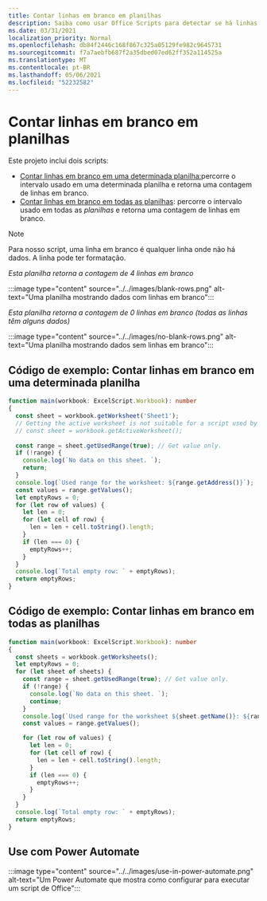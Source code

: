 ```yaml
---
title: Contar linhas em branco em planilhas
description: Saiba como usar Office Scripts para detectar se há linhas em branco em vez de dados em planilhas e, em seguida, relatar a contagem de linhas em branco a ser usada em um fluxo Power Automate.
ms.date: 03/31/2021
localization_priority: Normal
ms.openlocfilehash: db84f2446c168f867c325a05129fe982c9645731
ms.sourcegitcommit: f7a7aebfb687f2a35dbed07ed62ff352a114525a
ms.translationtype: MT
ms.contentlocale: pt-BR
ms.lasthandoff: 05/06/2021
ms.locfileid: "52232582"
---
```

# <a name="count-blank-rows-on-sheets"></a>Contar linhas em branco em planilhas

Este projeto inclui dois scripts:

* [Contar linhas em branco em uma determinada planilha:](#sample-code-count-blank-rows-on-a-given-sheet)percorre o intervalo usado em uma determinada planilha e retorna uma contagem de linhas em branco.
* [Contar linhas em branco em todas as planilhas](#sample-code-count-blank-rows-on-all-sheets): percorre o intervalo usado em todas as _planilhas_ e retorna uma contagem de linhas em branco.

> [!NOTE]
> Para nosso script, uma linha em branco é qualquer linha onde não há dados. A linha pode ter formatação.

_Esta planilha retorna a contagem de 4 linhas em branco_

:::image type="content" source="../../images/blank-rows.png" alt-text="Uma planilha mostrando dados com linhas em branco":::

_Esta planilha retorna a contagem de 0 linhas em branco (todas as linhas têm alguns dados)_

:::image type="content" source="../../images/no-blank-rows.png" alt-text="Uma planilha mostrando dados sem linhas em branco":::

## <a name="sample-code-count-blank-rows-on-a-given-sheet"></a>Código de exemplo: Contar linhas em branco em uma determinada planilha

```TypeScript
function main(workbook: ExcelScript.Workbook): number
{
  const sheet = workbook.getWorksheet('Sheet1'); 
  // Getting the active worksheet is not suitable for a script used by Power Automate.
  // const sheet = workbook.getActiveWorksheet();
  
  const range = sheet.getUsedRange(true); // Get value only.
  if (!range) {
    console.log(`No data on this sheet. `);
    return;
  }
  console.log(`Used range for the worksheet: ${range.getAddress()}`);
  const values = range.getValues();
  let emptyRows = 0;
  for (let row of values) {
    let len = 0; 
    for (let cell of row) {
      len = len + cell.toString().length;
    }
    if (len === 0) { 
      emptyRows++;
    }
  }
  console.log(`Total empty row: ` + emptyRows);
  return emptyRows;
}
```

## <a name="sample-code-count-blank-rows-on-all-sheets"></a>Código de exemplo: Contar linhas em branco em todas as planilhas

```TypeScript
function main(workbook: ExcelScript.Workbook): number
{
  const sheets = workbook.getWorksheets();
  let emptyRows = 0;
  for (let sheet of sheets) { 
    const range = sheet.getUsedRange(true); // Get value only.
    if (!range) {
      console.log(`No data on this sheet. `);
      continue;
    }
    console.log(`Used range for the worksheet ${sheet.getName()}: ${range.getAddress()}`);
    const values = range.getValues();

    for (let row of values) {
      let len = 0;
      for (let cell of row) {
        len = len + cell.toString().length;
      }
      if (len === 0) {
        emptyRows++;
      }
    }
  }
  console.log(`Total empty row: ` + emptyRows);
  return emptyRows;
}
```

## <a name="use-with-power-automate"></a>Use com Power Automate

:::image type="content" source="../../images/use-in-power-automate.png" alt-text="Um Power Automate que mostra como configurar para executar um script de Office":::
